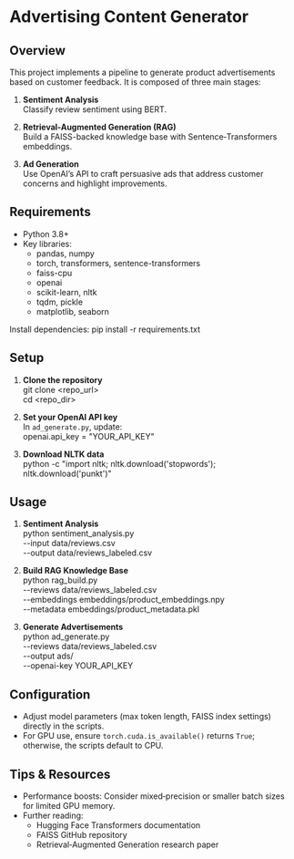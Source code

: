 # Advertising Content Generator

## Overview
This project implements a pipeline to generate product advertisements based on customer feedback. It is composed of three main stages:

1. **Sentiment Analysis**  
   Classify review sentiment using BERT.

2. **Retrieval-Augmented Generation (RAG)**  
   Build a FAISS-backed knowledge base with Sentence‑Transformers embeddings.

3. **Ad Generation**  
   Use OpenAI’s API to craft persuasive ads that address customer concerns and highlight improvements.

## Requirements
- Python 3.8+  
- Key libraries:
  - pandas, numpy
  - torch, transformers, sentence-transformers
  - faiss-cpu
  - openai
  - scikit-learn, nltk
  - tqdm, pickle
  - matplotlib, seaborn

Install dependencies:
    pip install -r requirements.txt

## Setup
1. **Clone the repository**  
    git clone <repo_url>  
    cd <repo_dir>

2. **Set your OpenAI API key**  
   In `ad_generate.py`, update:  
    openai.api_key = "YOUR_API_KEY"

3. **Download NLTK data**  
    python -c "import nltk; nltk.download('stopwords'); nltk.download('punkt')"

## Usage

1. **Sentiment Analysis**  
    python sentiment_analysis.py \
      --input data/reviews.csv \
      --output data/reviews_labeled.csv

2. **Build RAG Knowledge Base**  
    python rag_build.py \
      --reviews data/reviews_labeled.csv \
      --embeddings embeddings/product_embeddings.npy \
      --metadata embeddings/product_metadata.pkl

3. **Generate Advertisements**  
    python ad_generate.py \
      --reviews data/reviews_labeled.csv \
      --output ads/ \
      --openai-key YOUR_API_KEY

## Configuration
- Adjust model parameters (max token length, FAISS index settings) directly in the scripts.  
- For GPU use, ensure `torch.cuda.is_available()` returns `True`; otherwise, the scripts default to CPU.

## Tips & Resources
- Performance boosts: Consider mixed‑precision or smaller batch sizes for limited GPU memory.  
- Further reading:
  - Hugging Face Transformers documentation  
  - FAISS GitHub repository  
  - Retrieval‑Augmented Generation research paper
